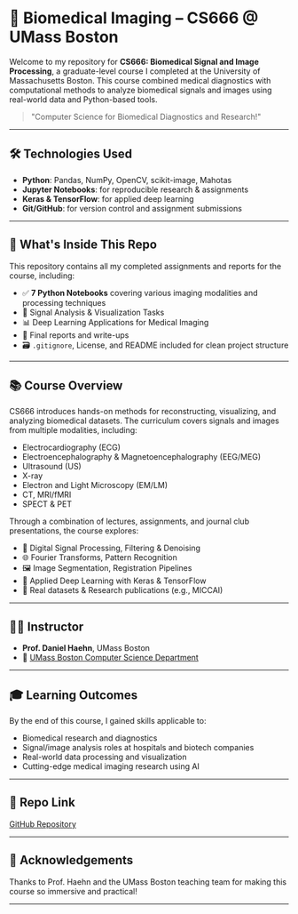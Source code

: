 # 🧠 Biomedical Imaging – CS666 @ UMass Boston

Welcome to my repository for **CS666: Biomedical Signal and Image Processing**, a graduate-level course I completed at the University of Massachusetts Boston. This course combined medical diagnostics with computational methods to analyze biomedical signals and images using real-world data and Python-based tools.

> "Computer Science for Biomedical Diagnostics and Research!"

---
## 🛠️ Technologies Used

- **Python**: Pandas, NumPy, OpenCV, scikit-image, Mahotas
- **Jupyter Notebooks**: for reproducible research & assignments
- **Keras & TensorFlow**: for applied deep learning
- **Git/GitHub**: for version control and assignment submissions


---

## 🧾 What's Inside This Repo

This repository contains all my completed assignments and reports for the course, including:

- ✅ **7 Python Notebooks** covering various imaging modalities and processing techniques
- 🧠 Signal Analysis & Visualization Tasks
- 📊 Deep Learning Applications for Medical Imaging
- 📄 Final reports and write-ups
- 🗃️ `.gitignore`, License, and README included for clean project structure

---

## 📚 Course Overview

CS666 introduces hands-on methods for reconstructing, visualizing, and analyzing biomedical datasets. The curriculum covers signals and images from multiple modalities, including:

- Electrocardiography (ECG)
- Electroencephalography & Magnetoencephalography (EEG/MEG)
- Ultrasound (US)
- X-ray
- Electron and Light Microscopy (EM/LM)
- CT, MRI/fMRI
- SPECT & PET

Through a combination of lectures, assignments, and journal club presentations, the course explores:

- 🧮 Digital Signal Processing, Filtering & Denoising  
- 🌐 Fourier Transforms, Pattern Recognition  
- 🖼️ Image Segmentation, Registration Pipelines  
- 🤖 Applied Deep Learning with Keras & TensorFlow  
- 🧪 Real datasets & Research publications (e.g., MICCAI)

---

## 🧑‍🏫 Instructor

- **Prof. Daniel Haehn**, UMass Boston  
- 📍 [UMass Boston Computer Science Department](https://danielhaehn.com/)

---

## 🎓 Learning Outcomes

By the end of this course, I gained skills applicable to:

- Biomedical research and diagnostics  
- Signal/image analysis roles at hospitals and biotech companies  
- Real-world data processing and visualization  
- Cutting-edge medical imaging research using AI

---

## 🔗 Repo Link

[GitHub Repository](https://github.com/nishikalewis/Biomedical-Imaging)

---

## 🤝 Acknowledgements

Thanks to Prof. Haehn and the UMass Boston teaching team for making this course so immersive and practical!

---


